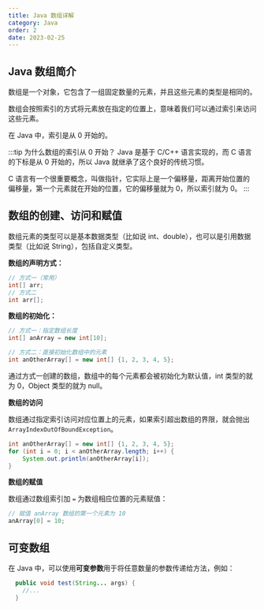 ```yaml
---
title: Java 数组详解
category: Java
order: 2
date: 2023-02-25
---
```


## Java 数组简介

数组是一个对象，它包含了一组固定数量的元素，并且这些元素的类型是相同的。

数组会按照索引的方式将元素放在指定的位置上，意味着我们可以通过索引来访问这些元素。

在 Java 中，索引是从 0 开始的。

:::tip 为什么数组的索引从 0 开始？
Java 是基于 C/C++ 语言实现的，而 C 语言的下标是从 0 开始的，所以 Java 就继承了这个良好的传统习惯。

C 语言有一个很重要概念，叫做指针，它实际上是一个偏移量，距离开始位置的偏移量，第一个元素就在开始的位置，它的偏移量就为 0，所以索引就为 0。
:::

## 数组的创建、访问和赋值

数组元素的类型可以是基本数据类型（比如说 int、double），也可以是引用数据类型（比如说 String），包括自定义类型。

**数组的声明方式：**

```java
// 方式一（常用）
int[] arr;
// 方式二
int arr[];
```

**数组的初始化：**

```java
// 方式一：指定数组长度
int[] anArray = new int[10];

// 方式二：直接初始化数组中的元素
int anOtherArray[] = new int[] {1, 2, 3, 4, 5};
```

通过方式一创建的数组，数组中的每个元素都会被初始化为默认值，int 类型的就为 0，Object 类型的就为 null。

**数组的访问**

数组通过指定索引访问对应位置上的元素，如果索引超出数组的界限，就会抛出 `ArrayIndexOutOfBoundException`。

```java
int anOtherArray[] = new int[] {1, 2, 3, 4, 5};
for (int i = 0; i < anOtherArray.length; i++) {
    System.out.println(anOtherArray[i]);
}
```

**数组的赋值**

数组通过数组索引加 `=` 为数组相应位置的元素赋值：

```java
// 赋值 anArray 数组的第一个元素为 10
anArray[0] = 10;
```

## 可变数组

在 Java 中，可以使用**可变参数**用于将任意数量的参数传递给方法，例如：

```java
  public void test(String... args) {
    //...
  }
```
